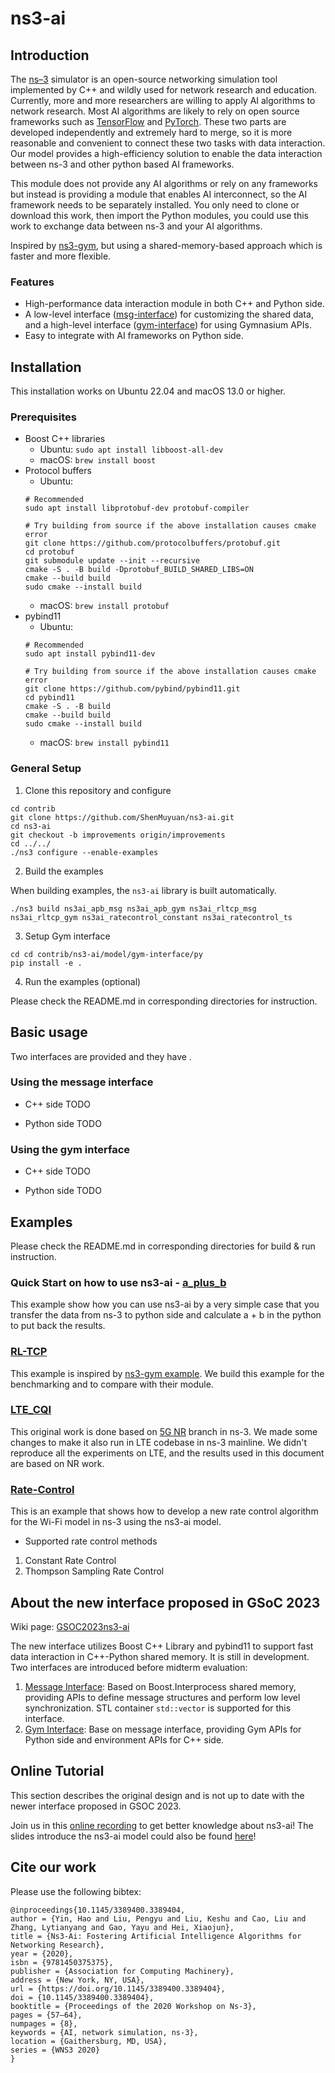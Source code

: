 # ns3-ai

## Introduction

The [ns–3](https://www.nsnam.org/) simulator is an open-source networking simulation tool implemented by C++ and wildly
used for network research and education. Currently, more and more researchers are willing to apply AI algorithms to
network research. Most AI algorithms are likely to rely on open source frameworks such
as [TensorFlow](https://www.tensorflow.org/) and [PyTorch](https://pytorch.org/). These two parts are developed
independently and extremely hard to merge, so it is more reasonable and convenient to connect these two tasks with data
interaction. Our model provides a high-efficiency solution to enable the data interaction between ns-3 and other python
based AI frameworks.

This module does not provide any AI algorithms or rely on any frameworks but instead is providing a module that
enables AI interconnect, so the AI framework needs to be separately installed. You only need to clone or download this
work, then import the Python modules, you could use this work to exchange data between ns-3 and your AI algorithms.

Inspired by [ns3-gym](https://github.com/tkn-tub/ns3-gym), but using a shared-memory-based approach which is faster and
more flexible.

### Features

- High-performance data interaction module in both C++ and Python side.
- A low-level interface ([msg-interface](model/msg-interface)) for customizing the shared data, and a high-level
  interface ([gym-interface](model/gym-interface)) for using Gymnasium APIs.
- Easy to integrate with AI frameworks on Python side.

## Installation

This installation works on Ubuntu 22.04 and macOS 13.0 or higher.

### Prerequisites

- Boost C++ libraries
    - Ubuntu: `sudo apt install libboost-all-dev`
    - macOS: `brew install boost`
- Protocol buffers
    - Ubuntu:
    ```shell
    # Recommended
    sudo apt install libprotobuf-dev protobuf-compiler
    
    # Try building from source if the above installation causes cmake error
    git clone https://github.com/protocolbuffers/protobuf.git
    cd protobuf
    git submodule update --init --recursive
    cmake -S . -B build -Dprotobuf_BUILD_SHARED_LIBS=ON
    cmake --build build
    sudo cmake --install build
    ```
    - macOS: `brew install protobuf`
- pybind11
    - Ubuntu:
    ```shell
    # Recommended
    sudo apt install pybind11-dev
    
    # Try building from source if the above installation causes cmake error
    git clone https://github.com/pybind/pybind11.git
    cd pybind11
    cmake -S . -B build
    cmake --build build
    sudo cmake --install build
    ```
    - macOS: `brew install pybind11`

### General Setup

1. Clone this repository and configure

```shell
cd contrib
git clone https://github.com/ShenMuyuan/ns3-ai.git
cd ns3-ai
git checkout -b improvements origin/improvements
cd ../../
./ns3 configure --enable-examples
```

2. Build the examples

When building examples, the `ns3-ai` library is built automatically.

```shell
./ns3 build ns3ai_apb_msg ns3ai_apb_gym ns3ai_rltcp_msg ns3ai_rltcp_gym ns3ai_ratecontrol_constant ns3ai_ratecontrol_ts
```

3. Setup Gym interface

```shell
cd cd contrib/ns3-ai/model/gym-interface/py
pip install -e .
```

4. Run the examples (optional)

Please check the README.md in corresponding directories for instruction.

## Basic usage

Two interfaces are provided and they have .

### Using the message interface

- C++ side
  TODO

- Python side
  TODO

### Using the gym interface

- C++ side
  TODO

- Python side
  TODO

## Examples

Please check the README.md in corresponding directories for build & run instruction.

### Quick Start on how to use ns3-ai - [a_plus_b](examples/a_plus_b)

This example show how you can use ns3-ai by a very simple case that you transfer the data from ns-3 to python side and
calculate a + b in the python to put back the results.

### [RL-TCP](examples/rl-tcp/)

This example is inspired by [ns3-gym example](https://github.com/tkn-tub/ns3-gym#rl-tcp). We build this example for the
benchmarking and to compare with their module.

### [LTE_CQI](examples/lte_cqi/)

This original work is done based on [5G NR](https://5g-lena.cttc.es/) branch in ns-3. We made some changes to make it
also run in LTE codebase in ns-3 mainline. We didn't reproduce all the experiments on LTE, and the results used in this
document are based on NR work.

### [Rate-Control](examples/rate-control)

This is an example that shows how to develop a new rate control algorithm for the Wi-Fi model in ns-3 using the ns3-ai
model.

- Supported rate control methods

1. Constant Rate Control
2. Thompson Sampling Rate Control

## About the new interface proposed in GSoC 2023

Wiki page: [GSOC2023ns3-ai](https://www.nsnam.org/wiki/GSOC2023ns3-ai)

The new interface utilizes Boost C++ Library and pybind11 to support fast data interaction in C++-Python shared memory.
It is still in development. Two interfaces are introduced before midterm evaluation:

1. [Message Interface](https://github.com/ShenMuyuan/ns3-ai/tree/improvements/model/msg-interface): Based on
   Boost.Interprocess shared memory, providing APIs to define message structures and perform
   low level synchronization. STL container `std::vector` is supported for this interface.
2. [Gym Interface](https://github.com/ShenMuyuan/ns3-ai/tree/improvements/model/gym-interface): Base on message
   interface, providing Gym APIs for Python side and environment APIs for C++ side.

## Online Tutorial

This section describes the original design and is not up to date with the newer interface proposed in GSOC 2023.

Join us in this [online recording](https://vimeo.com/566296651) to get better knowledge about ns3-ai! The slides
introduce the ns3-ai model could also be
found [here](https://www.nsnam.org/wp-content/uploads/2021/tutorials/ns3-ai-tutorial-June-2021.pdf)!

## Cite our work

Please use the following bibtex:

```
@inproceedings{10.1145/3389400.3389404,
author = {Yin, Hao and Liu, Pengyu and Liu, Keshu and Cao, Liu and Zhang, Lytianyang and Gao, Yayu and Hei, Xiaojun},
title = {Ns3-Ai: Fostering Artificial Intelligence Algorithms for Networking Research},
year = {2020},
isbn = {9781450375375},
publisher = {Association for Computing Machinery},
address = {New York, NY, USA},
url = {https://doi.org/10.1145/3389400.3389404},
doi = {10.1145/3389400.3389404},
booktitle = {Proceedings of the 2020 Workshop on Ns-3},
pages = {57–64},
numpages = {8},
keywords = {AI, network simulation, ns-3},
location = {Gaithersburg, MD, USA},
series = {WNS3 2020}
}
  
```

